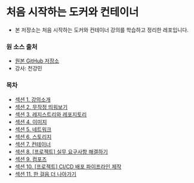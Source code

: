 # 처음 시작하는 도커와 컨테이너

- 본 저장소는 처음 시작하는 도커와 컨테이너 강의를 학습하고 정리한 레포입니다.

### 원 소스 출처

- [원본 GitHub 저장소](https://github.com/cjsrkd3321/getting-started-with-docker-and-containers)
- 강사: 천강민

### 목차

- [섹션 1. 강의소개](./S01/README.md)
- [섹션 2. 무작정 띄워보기](./S02/README.md)
- [섹션 3. 레지스트리와 레포지토리](./S03/README.md)
- [섹션 4. 이미지](./S04/README.md)
- [섹션 5. 네트워크](./S05/README.md)
- [섹션 6. 스토리지](./S06/README.md)
- [섹션 7. 컨테이너](./S07/README.md)
- [섹션 8. [프로젝트] 실무 요구사항 해결하기](./S08/README.md)
- [섹션 9. 컴포즈](./S09/README.md)
- [섹션 10. [프로젝트] CI/CD 배포 파이프라인 제작](./S10/README.md)
- [섹션 11. 한 걸음 더 나아가기](./S11/README.md)
